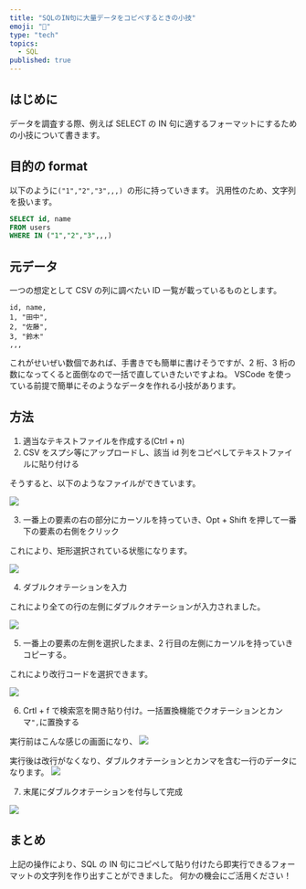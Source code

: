 ```yaml
---
title: "SQLのIN句に大量データをコピペするときの小技"
emoji: "💽"
type: "tech"
topics:
  - SQL
published: true
---
```


## はじめに

データを調査する際、例えば SELECT の IN 句に適するフォーマットにするための小技について書きます。

## 目的の format

以下のように`("1","2","3",,,) `の形に持っていきます。
汎用性のため、文字列を扱います。

```sql
SELECT id, name
FROM users
WHERE IN ("1","2","3",,,)
```

## 元データ

一つの想定として CSV の列に調べたい ID 一覧が載っているものとします。

```csv
id, name,
1, "田中",
2, "佐藤",
3, "鈴木"
,,,
```

これがせいぜい数個であれば、手書きでも簡単に書けそうですが、2 桁、3 桁の数になってくると面倒なので一括で直していきたいですよね。
VSCode を使っている前提で簡単にそのようなデータを作れる小技があります。

## 方法

1. 適当なテキストファイルを作成する(Ctrl + n)
2. CSV をスプシ等にアップロードし、該当 id 列をコピペしてテキストファイルに貼り付ける

そうすると、以下のようなファイルができています。

![](https://storage.googleapis.com/zenn-user-upload/60540c534e8b-20250303.png)

3. 一番上の要素の右の部分にカーソルを持っていき、Opt + Shift を押して一番下の要素の右側をクリック

これにより、矩形選択されている状態になります。

![](https://storage.googleapis.com/zenn-user-upload/5ec1fe5b134b-20250303.png)

4. ダブルクオテーションを入力

これにより全ての行の左側にダブルクオテーションが入力されました。

![](https://storage.googleapis.com/zenn-user-upload/2d2aa9fc5709-20250303.png)

5. 一番上の要素の左側を選択したまま、2 行目の左側にカーソルを持っていきコピーする。

これにより改行コードを選択できます。

![](https://storage.googleapis.com/zenn-user-upload/4cfcca8c6617-20250303.png)

6. Crtl + f で検索窓を開き貼り付け。一括置換機能でクオテーションとカンマ`",`に置換する

実行前はこんな感じの画面になり、
![](https://storage.googleapis.com/zenn-user-upload/5b19196dddc5-20250303.png)

実行後は改行がなくなり、ダブルクオテーションとカンマを含む一行のデータになります。
![](https://storage.googleapis.com/zenn-user-upload/75fb4a649a27-20250303.png)

7. 末尾にダブルクオテーションを付与して完成

![](https://storage.googleapis.com/zenn-user-upload/6c3a374c1b74-20250303.png)

## まとめ

上記の操作により、SQL の IN 句にコピペして貼り付けたら即実行できるフォーマットの文字列を作り出すことができました。
何かの機会にご活用ください！
